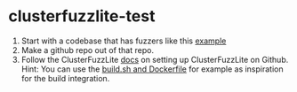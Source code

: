 # clusterfuzzlite-test

1. Start with a codebase that has fuzzers like this [example](https://github.com/google/oss-fuzz/tree/master/projects/example/my-api-repo)
2. Make a github repo out of that repo.
3. Follow the ClusterFuzzLite [docs](https://google.github.io/clusterfuzzlite/overview/) on setting up ClusterFuzzLite on Github.
Hint: You can use the [build.sh and Dockerfile](https://github.com/google/oss-fuzz/tree/master/projects/example) for example as inspiration for the build integration.
